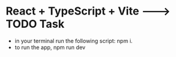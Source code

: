 # React + TypeScript + Vite ---> TODO Task

* in your terminal run the following script: npm i.
* to run the app, npm run dev
